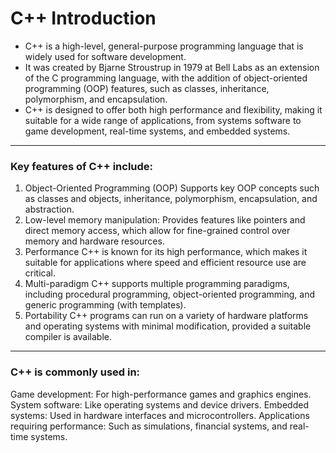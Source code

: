 # C++ Introduction

* C++ is a high-level, general-purpose programming language that is widely used for software development. 
* It was created by Bjarne Stroustrup in 1979 at Bell Labs as an extension of the C programming language, with the addition of object-oriented programming (OOP) features, such as classes, inheritance, polymorphism, and encapsulation. 
* C++ is designed to offer both high performance and flexibility, making it suitable for a wide range of applications, from systems software to game development, real-time systems, and embedded systems.
__________________________________________________________________________________________________________

### Key features of C++ include:

1. Object-Oriented Programming (OOP)
   Supports key OOP concepts such as classes and objects, inheritance, polymorphism, encapsulation, and abstraction.
2. Low-level memory manipulation:
   Provides features like pointers and direct memory access, which allow for fine-grained control over memory and hardware resources.
3. Performance
   C++ is known for its high performance, which makes it suitable for applications where speed and efficient resource use are critical.
4. Multi-paradigm
   C++ supports multiple programming paradigms, including procedural programming, object-oriented programming, and generic programming (with templates).
5. Portability
   C++ programs can run on a variety of hardware platforms and operating systems with minimal modification, provided a suitable compiler is available.
__________________________________________________________________________________________________________

### C++ is commonly used in:

Game development: For high-performance games and graphics engines.
System software: Like operating systems and device drivers.
Embedded systems: Used in hardware interfaces and microcontrollers.
Applications requiring performance: Such as simulations, financial systems, and real-time systems. 

